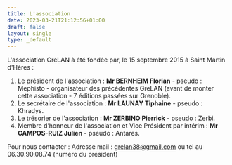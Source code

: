 ```yaml
---
title: L'association
date: 2023-03-21T21:12:56+01:00
draft: false
layout: single
type: _default
---
```

L'association GreLAN à été fondée par, le 15 septembre 2015 à Saint Martin d'Hères :

1. Le président de l'association :
   **Mr BERNHEIM Florian** - pseudo : Mephisto - organisateur des précédentes GreLAN (avant de monter cette association - 7 éditions passées sur Grenoble).
2. Le secrétaire de l'association :
   **Mr LAUNAY Tiphaine** - pseudo : Khradys.
3. Le trésorier de l'association :
   **Mr ZERBINO Pierrick** - pseudo : Zerbi.
4. Membre d’honneur de l'association et Vice Président par intérim :
   **Mr CAMPOS-RUIZ Julien** - pseudo : Antares.

Pour nous contacter :
Adresse mail : [grelan38@gmail.com](mailto:grelan38@gmail.com) ou tel au 06.30.90.08.74 (numéro du président)